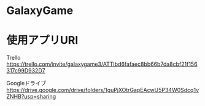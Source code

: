 # GalaxyGame

# 使用アプリURl
Trello
https://trello.com/invite/galaxygame3/ATTIbd6fafaec8bb66b7da8cbf21f156317c99D932D7

Googleドライブ
https://drive.google.com/drive/folders/1guPjXOtrGapEAcwU5P34W0Sdcq1vZNHB?usp=sharing
